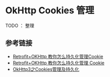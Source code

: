# OkHttp Cookies 管理

TODO ： 整理

## 参考链接
- [Retrofit+OKHttp 教你怎么持久化管理Cookie](http://www.2cto.com/kf/201605/507121.html)
- [Retrofit+OKHttp 教你怎么持久化管理 Cookie](https://gold.xitu.io/entry/572ed42ddf0eea0063186e1f)
- [OkHttp3之Cookies管理及持久化](https://segmentfault.com/a/1190000004345545)
